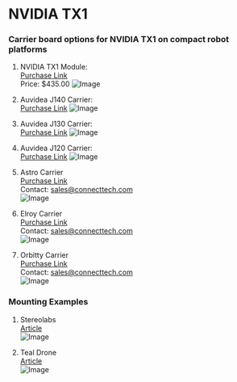 # NVIDIA TX1

### Carrier board options for NVIDIA TX1 on compact robot platforms

1. NVIDIA TX1 Module:<br/>
[Purchase Link](http://www.nvidia.com/object/jetson-tx1-module.html)<br/>
Price: $435.00
![Image](http://images.nvidia.com/content/tegra/embedded-systems/images/technical-specifications.jpg)

2. Auvidea J140 Carrier: <br/>
[Purchase Link](https://auvidea.com/)
![Image](https://auvidea.com/images/auvidea/products/tx1/J140/J140_top_bottom.jpg)

3. Auvidea J130 Carrier: <br/>
[Purchase Link](https://auvidea.com/)
![Image](https://auvidea.com/images/auvidea/products/tx1/J130/J130_38205_top.jpg)

4. Auvidea J120 Carrier: <br/>
[Purchase Link](https://auvidea.com/)
![Image](https://auvidea.com/images/auvidea/products/tx1/J120-3_top_600x285.jpg)

5. Astro Carrier <br/>
[Purchase Link](http://www.connecttech.com/sub/products/ASG001.asp) <br/>
Contact:  sales@connecttech.com </br>
![Image](http://www.connecttech.com/images/ASG001%20Stack%20image_web.png)

6. Elroy Carrier <br/>
[Purchase Link](http://www.connecttech.com/sub/products/ASG002.asp) <br/>
Contact:  sales@connecttech.com </br>
![Image](http://www.connecttech.com/images/ASG002_Front_TX1_stack_web.png)

7. Orbitty Carrier <br/>
[Purchase Link](http://www.connecttech.com/sub/products/ASG003.asp)<br/>
Contact:  sales@connecttech.com </br>
![Image](http://www.connecttech.com/images/ASG003_Stack_Front_Angle_web.png)

### Mounting Examples

1. Stereolabs <br/>
[Article](https://blogs.nvidia.com/blog/2015/11/17/stereolabs-jetson-tx1/)<br/>
![Image](https://github.com/ShreyasSkandan/nvidia-tx1/blob/master/imgs/stereolabs_tx1_1.png)<br/>

2. Teal Drone <br/>
[Article](https://tealdrones.com/)<br/>
![Image](https://github.com/ShreyasSkandan/nvidia-tx1/blob/master/imgs/teal_drone_tx1.png)
